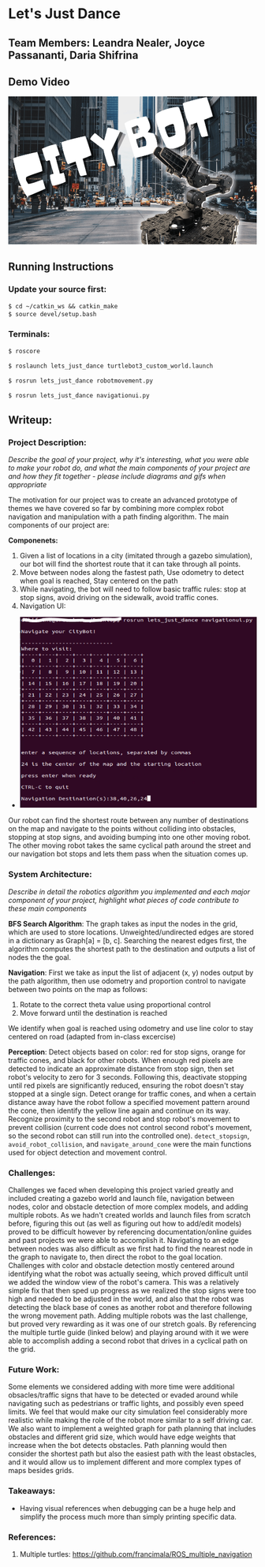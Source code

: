 # Let's Just Dance

## Team Members: Leandra Nealer, Joyce Passananti, Daria Shifrina

## Demo Video

<p align="center">
  <a href="https://youtu.be/SYro1Mo5R_E" target="_blank"><img height="300px" src="citybot-min.png" alt="City Grid"/></a>
</p>




## Running Instructions 

### Update your source first:

```
$ cd ~/catkin_ws && catkin_make
$ source devel/setup.bash  
```


### Terminals:

```
$ roscore
```

```
$ roslaunch lets_just_dance turtlebot3_custom_world.launch
```
```
$ rosrun lets_just_dance robotmovement.py
```

```
$ rosrun lets_just_dance navigationui.py
```

## Writeup:

### Project Description: 
*Describe the goal of your project, why it's interesting, what you were able to make your robot do, and what the main components of your project are and how they fit together - please include diagrams and gifs when appropriate*

The motivation for our project was to create an advanced prototype of themes we have covered so far by combining more complex robot navigation and manipulation with a path finding algorithm. The main components of our project are: 

**Componenets:**
1) Given a list of locations in a city (imitated through a gazebo simulation), our bot will find the shortest route that it can take through all points. 
2) Move between nodes along the fastest path, Use odometry to detect when goal is reached, Stay centered on the path
3) While navigating, the bot will need to follow basic traffic rules: stop at stop signs, avoid driving on the sidewalk, avoid traffic cones. 
4) Navigation UI:
- <p>
  <img src="navigationui.PNG" alt="Navigation UI"/>
</p>

Our robot can find the shortest route between any number of destinations on the map and navigate to the points without colliding into obstacles, stopping at stop signs, and avoiding bumping into one other moving robot. The other moving robot takes the same cyclical path around the street and our navigation bot stops and lets them pass when the situation comes up. 


### System Architecture: 
*Describe in detail the robotics algorithm you implemented and each major component of your project, highlight what pieces of code contribute to these main components*

**BFS Search Algorithm**: The graph takes as input the nodes in the grid, which are used to store locations. Unweighted/undirected edges are stored in a dictionary as Graph[a] = [b, c]. Searching the nearest edges first, the algorithm computes the shortest path to the destination and outputs a list of nodes the the goal.

**Navigation**: First we take as input the list of adjacent (x, y) nodes output by the path algorithm, then use odometry and proportion control to navigate between two points on the map as follows:
1) Rotate to the correct theta value using proportional control
2) Move forward until the destination is reached

We identify when goal is reached using odometry and use line color to stay centered on road (adapted from in-class excercise)

**Perception**: Detect objects based on color: red for stop signs, orange for traffic cones, and black for other robots. When enough red pixels are detected to indicate an approximate distance from stop sign, then set robot's velocity to zero for 3 seconds. Following this, deactivate stopping until red pixels are significantly reduced, ensuring the robot doesn't stay stopped at a single sign. Detect orange for traffic cones, and when a certain distance away have the robot follow a specified movement pattern around the cone, then identify the yellow line again and continue on its way. Recognize proximity to the second robot and stop robot's movement to prevent collision (current code does not control second robot's movement, so the second robot can still run into the controlled one).
`detect_stopsign`, `avoid_robot_collision`, and `navigate_around_cone` were the main functions used for object detection and movement control.

### Challenges:
Challenges we faced when developing this project varied greatly and included creating a gazebo world and launch file, navigation between nodes, color and obstacle detection of more complex models, and adding multiple robots. As we hadn't created worlds and launch files from scratch before, figuring this out (as well as figuring out how to add/edit models) proved to be difficult however by referencing documentation/online guides and past projects we were able to accomplish it. Navigating to an edge between nodes was also difficult as we first had to find the nearest node in the graph to navigate to, then direct the robot to the goal location. Challenges with color and obstacle detection mostly centered around identifying what the robot was actually seeing, which proved difficult until we added the window view of the robot's camera. This was a relatively simple fix that then sped up progress as we realized the stop signs were too high and needed to be adjusted in the world, and also that the robot was detecting the black base of cones as another robot and therefore following the wrong movement path. Adding multiple robots was the last challenge, but proved very rewarding as it was one of our stretch goals. By referencing the multiple turtle guide (linked below) and playing around with it we were able to accomplish adding a second robot that drives in a cyclical path on the grid.


### Future Work:
Some elements we considered adding with more time were additional obsacles/traffic signs that have to be detected or evaded around while navigating such as pedestrians or traffic lights, and possibly even speed limits. We feel that would make our city simulation feel considerably more realistic while making the role of the robot more similar to a self driving car. We also want to implement a weighted graph for path planning that includes obstacles and different grid size, which would have edge weights that increase when the bot detects obstacles. Path planning would then consider the shortest path but also the easiest path with the least obstacles, and it would allow us to implement different and more complex types of maps besides grids.


### Takeaways:
- Having visual references when debugging can be a huge help and simplify the process much more than simply printing specific data.

### References:

1. Multiple turtles: https://github.com/francimala/ROS_multiple_navigation
